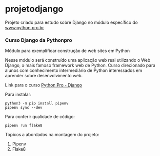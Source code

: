 # projetodjango
Projeto criado para estudo sobre Django no módulo específico do www.python.pro.br

### Curso Django da Pythonpro
Módulo para exemplificar construção de web sites em Python

Nesse módulo será construído uma aplicação web real utilizando o Web Django, o mais famoso framework web de Python.
Curso direcionado para alunos com conhecimento intermediário de Python interessados em aprender sobre desenvolvimento web.

Link para o curso [Python Pro - Django](https://www.python.pro.br/modulos/django/)

Para instalar:

```console
python3 -m pip install pipenv
pipenv sync --dev
```

Para conferir qualidade de código:

```console
pipenv run flake8
```

Tópicos a abordados na montagem do projeto:
1. Pipenv
2. Flake8
